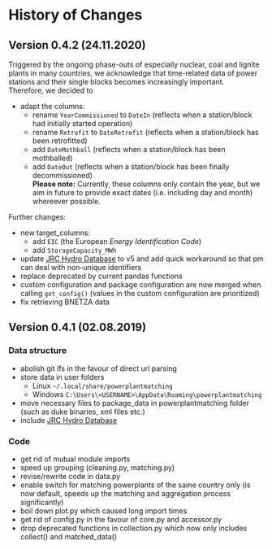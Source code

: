# History of Changes


## Version 0.4.2 (24.11.2020)

Triggered by the ongoing phase-outs of especially nuclear, coal and lignite plants in many countries, we acknowledge that time-related data of power stations and their single blocks becomes increasingly important.  
Therefore, we decided to
- adapt the columns:
	- rename `YearCommissioned` to `DateIn` (reflects when a station/block had initially started operation)
	- rename `Retrofit` to `DateRetrofit` (reflects when a station/block has been retrofitted)
	- add `DateMothball` (reflects when a station/block has been mothballed)
	- add `DateOut` (reflects when a station/block has been finally decommissioned)  
**Please note:** Currently, these columns only contain the year, but we aim in future to provide exact dates (i.e. including day and month) whereever possible.

Further changes:
- new target_columns:
    - add `EIC` (the European _Energy Identification Code_)
	- add `StorageCapacity_MWh`
- update [JRC Hydro Database](https://github.com/energy-modelling-toolkit/hydro-power-database) to v5 and add quick workaround so that pm can deal with non-unique identifiers
- replace deprecated by current pandas functions
- custom configuration and package configuration are now merged when calling `get_config()` (values in the custom configuration are prioritized)
- fix retrieving BNETZA data   




## Version 0.4.1 (02.08.2019)

### Data structure
- abolish git lfs in the favour of direct url parsing
- store data in user folders 
	- Linux `~/.local/share/powerplantmatching`
	- Windows `C:\Users\<USERNAME>\AppData\Roaming\powerplantmatching`
- move necessary files to package_data in powerplantmatching folder (such as duke binaries, xml files etc.) 
- include [JRC Hydro Database](https://github.com/energy-modelling-toolkit/hydro-power-database) 

### Code
- get rid of mutual module imports
- speed up grouping (cleaning.py, matching.py)   
- revise/rewrite code in data.py
- enable switch for matching powerplants of the same country only (is now default, speeds up the matching and aggregation process significantly)  
- boil down plot.py which caused long import times
- get rid of config.py in the favour of core.py and accessor.py
- drop deprecated functions in collection.py which now only includes collect() and matched_data()
